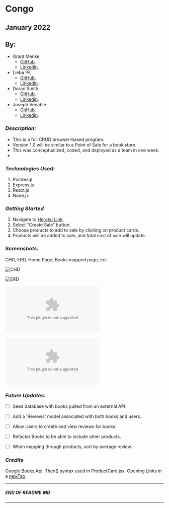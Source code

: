 # Congo
## January 2022
## By:
* Grant Menke, 
  * [GitHub](https://github.com/gmenke54).
  * [Linkedin](https://www.linkedin.com/in/grantmenke/).
* Lieba Pil,
  * [GitHub](https://github.com/liebapil).
  * [Linkedin](https://www.linkedin.com/in/lieba-pil/).
* Doran Smith, 
  * [GitHub](https://github.com/andora814).
  * [Linkedin](https://www.linkedin.com/in/dorancsmith/).
* Joseph Venable
  * [GitHub](https://github.com/JJVenable).
  * [Linkedin](https://www.linkedin.com/in/jjvenable).
   

   

### ***Description:***
* This is a full CRUD browser-based program.
* Version 1.0 will be similar to a Point of Sale for a book store.
* This was conceptualized, coded, and deployed as a team in one week. 
* 


### ***Technologies Used:***
1. Postresql
2. Express.js
3. React.js
4. Node.js

### ***Getting Started***
  1) Navigate to [Heroku Link](www.placeholder.com).
  2) Select “Create Sale” button.
  3) Choose products to add to sale by clicking on product cards.
  4) Products will be added to sale, and total cost of sale will update.

### ***Screenshots:***
CHD, ERD, Home Page, Books mapped page, ect. 

![CHD](https://i.imgur.com/m3JZqpo.png)

![ERD](https://i.imgur.com/amyOcc9.png)

![HomePage](www.PLACEHOLDER.com)

![MappedPage](www.PLACEHOLDER.com)

### ***Future Updates:***
- [ ] Seed database with books pulled from an external API.
- [ ] Add a 'Reviews' model associated with both books and users.
- [ ] Allow Users to create and view reviews for books.
- [ ] Refactor Books to be able to include other products.
- [ ] When mapping through products, sort by average review.


### ***Credits***
[Google Books Api](https://developers.google.com/books). 
[Then()](https://www.geeksforgeeks.org/why-we-use-then-method-in-javascript/#:~:text=The%20then()%20method%20in,the%20code%20difficult%20to%20maintain.) syntax used in ProductCard.jsx.
Opening Links in a [newTab](https://www.freecodecamp.org/news/how-to-use-html-to-open-link-in-new-tab/).

---
#####  END OF README.MD
---

